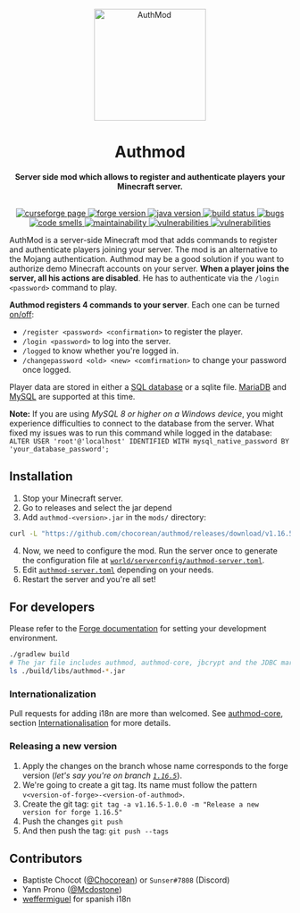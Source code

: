<div align="center">
<br>
<img
    alt="AuthMod"
    src="./src/main/resources/logo.png"
    width=200px
/>
<br/>
<h1>Authmod</h1>
<strong>Server side mod which allows to register and authenticate players your Minecraft server.</strong>
</div>
<br/>
<p align="center">
<a href="https://www.curseforge.com/minecraft/mc-mods/authmod" target="_blank">
    <img src="https://cf.way2muchnoise.eu/full_authmod_downloads.svg" alt="curseforge page"/>
</a>
<a href="https://img.shields.io/badge/forge%20version-1.15.2-blue.svg" target="_blank">
    <img src="https://img.shields.io/badge/forge%20version-1.16.5-blue.svg" alt="forge version"/>
</a>
<a href="https://img.shields.io/badge/java-1.8-blue.svg" target="_blank">
    <img src="https://img.shields.io/badge/java-1.8-blue.svg" alt="java version" />
</a>
<a href="https://github.com/Chocorean/authmod/actions" target="_blank">
    <img src="https://github.com/Chocorean/authmod/workflows/build/badge.svg?branch=master" alt="build status"/>
</a>
<a href="https://sonarcloud.io/dashboard?id=Chocorean_authmod" target="_blank">
    <img src="https://sonarcloud.io/api/project_badges/measure?project=Chocorean_authmod&metric=bugs" alt="bugs"/>
</a>
<a href="https://sonarcloud.io/dashboard?id=Chocorean_authmod" target="_blank">
    <img src="https://sonarcloud.io/api/project_badges/measure?project=Chocorean_authmod&metric=code_smells" alt="code smells"/>
</a>
<a href="https://sonarcloud.io/dashboard?id=Chocorean_authmod" target="_blank">
    <img src="https://sonarcloud.io/api/project_badges/measure?project=Chocorean_authmod&metric=sqale_rating" alt="maintainability" />
</a>
<a href="https://sonarcloud.io/dashboard?id=Chocorean_authmod" target="_blank">
    <img src="https://sonarcloud.io/api/project_badges/measure?project=Chocorean_authmod&metric=vulnerabilities" alt="vulnerabilities" />
</a>
<a href="https://lgtm.com/projects/g/Chocorean/authmod/alerts/" target="_blank">
    <img src="https://img.shields.io/lgtm/alerts/g/Chocorean/authmod.svg?logo=lgtm&logoWidth=18" alt="vulnerabilities" />
</a>
</p>

AuthMod is a server-side Minecraft mod that adds commands to register and authenticate players joining your server. The mod is an alternative to the Mojang authentication. Authmod may be a good solution if you want to authorize demo Minecraft accounts on your server. **When a player joins the server, all his actions are disabled**. He has to authenticate via the `/login <password>` command to play.

**Authmod registers 4 commands to your server**. Each one can be turned [on/off](./src/main/resources/authmod-server.toml):
 - `/register <password> <confirmation>` to register the player.
 - `/login <password>` to log into the server.
 - `/logged` to know whether you're logged in.
 - `/changepassword <old> <new> <comfirmation>` to change your password once logged.


Player data are stored in either a [SQL database](./docker/init.sql) or a sqlite file. [MariaDB](https://mariadb.org/) and [MySQL](https://www.mysql.com/) are supported at this time.

**Note:** If you are using *MySQL 8 or higher on a Windows device*, you might experience difficulties to connect to the database from the server. What fixed my issues was to run this command while logged in the database: `ALTER USER 'root'@'localhost' IDENTIFIED WITH mysql_native_password BY 'your_database_password';`


## Installation

1. Stop your Minecraft server.
1. Go to releases and select the jar depend
1. Add `authmod-<version>.jar` in the `mods/` directory:
```bash
curl -L "https://github.com/chocorean/authmod/releases/download/v1.16.5-1.0.0/authmod-1.16.5-1.0.0.jar" --output path/mods/authmod.jar
```
4. Now, we need to configure the mod. Run the server once to generate the configuration file at [`world/serverconfig/authmod-server.toml`](./src/main/resources/authmod-server.toml).
5. Edit [`authmod-server.toml`](./src/main/resources/authmod-server.toml) depending on your needs.
6. Restart the server and you're all set!


## For developers

Please refer to the [Forge documentation](https://mcforge.readthedocs.io/en/latest/gettingstarted/) for setting your development environment.
```bash
./gradlew build
# The jar file includes authmod, authmod-core, jbcrypt and the JDBC mariaDB driver
ls ./build/libs/authmod-*.jar
```

### Internationalization

Pull requests for adding i18n are more than welcomed. See [authmod-core](https://github.com/Chocorean/authmod-core), section [Internationalisation](https://github.com/Chocorean/authmod-core#internationalization) for more details.


### Releasing a new version
1. Apply the changes on the branch whose name corresponds to the forge version (*let's say you're on branch [`1.16.5`](https://github.com/Chocorean/authmod/tree/1.16.5)*).
1. We're going to create a git tag. Its name must follow the pattern `v<version-of-forge>-<version-of-authmod>`.
1. Create the git tag: `git tag -a v1.16.5-1.0.0 -m "Release a new version for forge 1.16.5"`
1. Push the changes `git push`
1. And then push the tag: `git push --tags`



## Contributors

- Baptiste Chocot ([@Chocorean](https://www.github.com/Chocorean/)) or `Sunser#7808` (Discord)
- Yann Prono ([@Mcdostone](https://www.github.com/Mcdostone/))
- [weffermiguel](https://www.curseforge.com/members/weffermiguel) for spanish i18n
